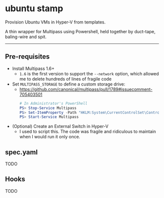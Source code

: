 # ubuntu stamp

Provision Ubuntu VMs in Hyper-V from templates.

A thin wrapper for Multipass using Powershell, held together by duct-tape, baling-wire and spit.

---

## Pre-requisites
- Install Multipass 1.6+
  - `1.6` is the first version to support the `--network` option, which allowed me to delete hundreds of lines of fragile code
- Set `MULTIPASS_STORAGE` to define a custom storage drive:
  - <https://github.com/canonical/multipass/pull/1789#issuecomment-705403501>
    ```ps1
    # In Administrator's PowerShell
    PS> Stop-Service Multipass
    PS> Set-ItemProperty -Path "HKLM:System\CurrentControlSet\Control\Session Manager\Environment" -Name MULTIPASS_STORAGE -Value "<path>"
    PS> Start-Service Multipass
    ```
- (Optional) Create an External Switch in Hyper-V
  - I used to script this. The code was fragile and ridiculous to maintain when I would run it only once. 

## spec.yaml
TODO

## Hooks
TODO
